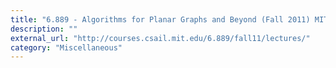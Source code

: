 ```yaml
---
title: "6.889 - Algorithms for Planar Graphs and Beyond (Fall 2011) MIT"
description: ""
external_url: "http://courses.csail.mit.edu/6.889/fall11/lectures/"
category: "Miscellaneous"
---
```

